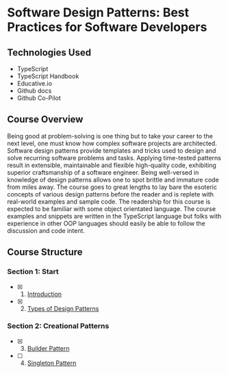 # Software Design Patterns: Best Practices for Software Developers

## Technologies Used
* TypeScript
* TypeScript Handbook
* Educative.io
* Github docs
* Github Co-Pilot

## Course Overview
Being good at problem-solving is one thing but to take your career to the next level, 
one must know how complex software projects are architected. Software design patterns 
provide templates and tricks used to design and solve recurring software problems and 
tasks. Applying time-tested patterns result in extensible, maintainable and flexible 
high-quality code, exhibiting superior craftsmanship of a software engineer. Being 
well-versed in knowledge of design patterns allows one to spot brittle and immature code 
from miles away. The course goes to great lengths to lay bare the esoteric concepts of 
various design patterns before the reader and is replete with real-world examples and sample code.
The readership for this course is expected to be familiar with some object orientated language. 
The course examples and snippets are written in the TypeScript language but folks with experience 
in other OOP languages should easily be able to follow the discussion and code intent.

## Course Structure
### Section 1: Start
- [x] 1. [Introduction](start/Introduction.md)
- [x] 2. [Types of Design Patterns](start/Types.md)

### Section 2: Creational Patterns
- [x] 3. [Builder Pattern](creational/Builder.md)
- [ ] 4. [Singleton Pattern](creational/Singleton.md)
